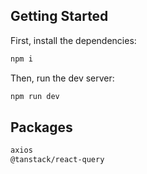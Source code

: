 

## Getting Started

First, install the dependencies:

```bash
npm i
```

Then, run the dev server:

```bash
npm run dev
```

## Packages
```bash
axios
@tanstack/react-query
```

